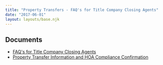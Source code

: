 ```yaml
---
title: "Property Transfers - FAQ's for Title Company Closing Agents"
date: "2017-06-01"
layout: layouts/base.njk
---
```


## Documents

- [FAQ's for Title Company Closing Agents](/uploads/2017/06/FAQs-for-Title-Company-Closing-Agents.pdf)
- [Property Transfer Information and HOA Compliance Confirmation](/uploads/documents/forms/property_transfer_information_and_hoa_compliance_confirmation_2023.pdf)
